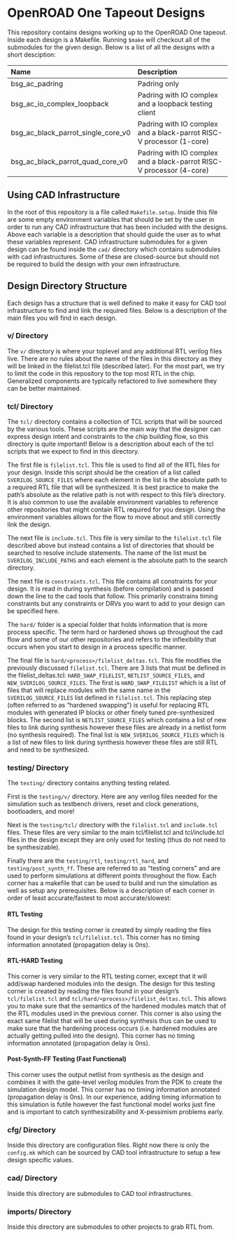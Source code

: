 # OpenROAD One Tapeout Designs

This repository contains designs working up to the OpenROAD One tapeout. Inside each
design is a Makefile. Running `$make` will checkout all of the submodules for the
given design. Below is a list of all the designs with a short desciption:

| Name                               | Description                                                          |
|:-----------------------------------|:---------------------------------------------------------------------|
| bsg_ac_padring                     | Padring only                                                         |
| bsg_ac_io_complex_loopback         | Padring with IO complex and a loopback testing client                |
| bsg_ac_black_parrot_single_core_v0 | Padring with IO complex and a black-parrot RISC-V processor (1-core) |
| bsg_ac_black_parrot_quad_core_v0   | Padring with IO complex and a black-parrot RISC-V processor (4-core) |

## Using CAD Infrastructure

In the root of this repository is a file called `Makefile.setup`. Inside this file are
some empty environment variables that should be set by the user in order to run any CAD
infrastructure that has been included with the designs. Above each variable is a description
that should guide the user as to what these variables represent. CAD infrastructure 
submodules for a given design can be found inside the `cad/` directory which contains
submodules with cad infrastructures. Some of these are closed-source but should not be
required to build the design with your own infrastructure.

## Design Directory Structure

Each design has a structure that is well defined to make it easy for CAD tool infrastructure
to find and link the required files. Below is a description of the main files you will find
in each design.

### v/ Directory
The `v/` directory is where your toplevel and any additional RTL verilog files live. There
are no rules about the name of the files in this directory as they will be linked in the
filelist.tcl file (described later). For the most part, we try to limit the code in this
repository to the top most RTL in the chip. Generalized components are typically refactored
to live somewhere they can be better maintained.


### tcl/ Directory
The `tcl/` directory contains a collection of TCL scripts that will be sourced by the various
tools. These scripts are the main way that the designer can express design intent and
constraints to the chip building flow, so this directory is quite important! Below is a
description about each of the tcl scripts that we expect to find in this directory.

The first file is `filelist.tcl`. This file is used to find all of the RTL files for your
design. Inside this script should be the creation of a list called `SVERILOG_SOURCE_FILES`
where each element in the list is the absolute path to a required RTL file that will be
synthesized. It is best practice to make the path’s absolute as the relative path is not with
respect to this file’s directory. It is also common to use the available environment variables
to reference other repositories that might contain RTL required for you design. Using the
environment variables allows for the flow to move about and still correctly link the design.

The next file is `include.tcl`. This file is very similar to the `filelist.tcl` file described
above but instead contains a list of directories that should be searched to resolve include
statements. The name of the list must be `SVERILOG_INCLUDE_PATHS` and each element is the absolute
path to the search directory.

The next file is `constraints.tcl`. This file contains all constraints for your design. It is read
in during synthesis (before compilation) and is passed down the line to the cad tools that follow.
This primarily constrains timing constraints but any constraints or DRVs you want to add to your
design can be specified here.

The `hard/` folder is a special folder that holds information that is more process specific. The
term hard or hardened shows up throughout the cad flow and some of our other repositories and
refers to the inflexibility that occurs when you start to design in a process specific manner.

The final file is `hard/<process>/filelist_deltas.tcl`. This file modifies the previously discussed
`filelist.tcl`. There are 3 lists that must be defined in the filelist_deltas.tcl: `HARD_SWAP_FILELIST`,
`NETLIST_SOURCE_FILES`, and `NEW_SVERILOG_SOURCE_FILES`. The first is `HARD_SWAP_FILELIST` which is a list
of files that will replace modules with the same name in the `SVERILOG_SOURCE_FILES` list defined in
`filelist.tcl`. This replacing step (often referred to as “hardened swapping”) is useful for replacing
RTL modules with generated IP blocks or other finely tuned pre-synthesized blocks. The second list is
`NETLIST_SOURCE_FILES` which contains a list of new files to link during synthesis however these files
are already in a netlist form (no synthesis required). The final list is `NEW_SVERILOG_SOURCE_FILES`
which is a list of new files to link during synthesis however these files are still RTL and need to
be synthesized.

### testing/ Directory
The `testing/` directory contains anything testing related.

First is the `testing/v/` directory. Here are any verilog files needed for the simulation such as
testbench drivers, reset and clock generations, bootloaders, and more!

Next is the `testing/tcl/` directory with the `filelist.tcl` and `include.tcl` files. These files
are very similar to the main tcl/filelist.tcl and tcl/include.tcl files in the design except they are
only used for testing (thus do not need to be synthesizable).

Finally there are the `testing/rtl`, `testing/rtl_hard`, and `testing/post_synth_ff`. These are
referred to as “testing corners” and are used to perform simulations at different points throughout
the flow. Each corner has a makefile that can be used to build and run the simulation as well
as setup any prerequisites. Below is a description of each corner in order of least accurate/fastest
to most accurate/slowest:

#### RTL Testing
The design for this testing corner is created by simply reading the files found in your
design’s `tcl/filelist.tcl`. This corner has no timing information annotated (propagation delay is 0ns).

#### RTL-HARD Testing
This corner is very similar to the RTL testing corner, except that it will add/swap
hardened modules into the design. The design for this testing corner is created by reading the files found
in your design’s `tcl/filelist.tcl` and `tcl/hard/<process>/filelist_deltas.tcl`. This allows you to make sure
that the semantics of the hardened modules match that of the RTL modules used in the previous corner. This
corner is also using the exact same filelist that will be used during synthesis thus can be used to make
sure that the hardening process occurs (i.e. hardened modules are actually getting pulled into the design).
This corner has no timing information annotated (propagation delay is 0ns).

#### Post-Synth-FF Testing (Fast Functional)
This corner uses the output netlist from synthesis as the design
and combines it with the gate-level verilog modules from the PDK to create the simulation design model. This
corner has no timing information annotated (propagation delay is 0ns). In our experience, adding timing
information to this simulation is futile however the fast functional model works just fine and is important
to catch synthesizability and X-pessimism problems early.

### cfg/ Directory
Inside this directory are configuration files. Right now there is only the `config.mk` which can be sourced
by CAD tool infrastructure to setup a few design specific values.

### cad/ Directory
Inside this directory are submodules to CAD tool infrastructures.

### imports/ Directory
Inside this directory are submodules to other projects to grab RTL from.
